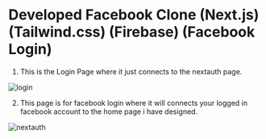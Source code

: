 # Developed Facebook Clone (Next.js) (Tailwind.css) (Firebase) (Facebook Login)

1. This is the Login Page where it just connects to the nextauth page.

![login](https://user-images.githubusercontent.com/38530748/129479194-87fb308a-89db-42fa-a857-b33ca44388f2.JPG)

2. This page is for facebook login where it will connects your logged in facebook account to the home page i have designed.

![nextauth](https://user-images.githubusercontent.com/38530748/129479207-caadf245-5aa5-46d0-a884-7c82962745d7.JPG)
